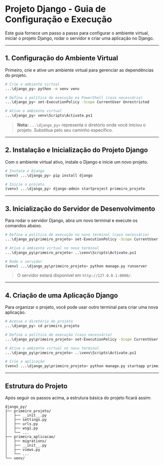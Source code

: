 # Projeto Django - Guia de Configuração e Execução

Este guia fornece um passo a passo para configurar o ambiente virtual, iniciar o projeto Django, rodar o servidor e criar uma aplicação no Django.

---

## 1. Configuração do Ambiente Virtual

Primeiro, crie e ative um ambiente virtual para gerenciar as dependências do projeto.

```bash
# Crie o ambiente virtual
...\django_py> python -m venv venv

# Defina a política de execução no PowerShell (caso necessário)
...\django_py> set-ExecutionPolicy -Scope CurrentUser Unrestricted

# Ative o ambiente virtual
...\django_py> venv\Scripts\Activate.ps1
```

> **Nota:** `...\django_py>` representa o diretório onde você iniciou o projeto. Substitua pelo seu caminho específico.

---

## 2. Instalação e Inicialização do Projeto Django

Com o ambiente virtual ativo, instale o Django e inicie um novo projeto.

```bash
# Instale o Django
(venv) ...\django_py> pip install django

# Inicie o projeto
(venv) ...\django_py> django-admin startproject primeiro_projeto
```

---

## 3. Inicialização do Servidor de Desenvolvimento

Para rodar o servidor Django, abra um novo terminal e execute os comandos abaixo.

```bash
# Defina a política de execução no novo terminal (caso necessário)
...\django_py\primeiro_projeto> set-ExecutionPolicy -Scope CurrentUser Unrestricted

# Ative o ambiente virtual no novo terminal
...\django_py\primeiro_projeto> ..\venv\Scripts\Activate.ps1

# Rode o servidor
(venv) ...\django_py\primeiro_projeto> python manage.py runserver
```

> O servidor estará disponível em `http://127.0.0.1:8000/`.

---

## 4. Criação de uma Aplicação Django

Para organizar o projeto, você pode usar outro terminal para criar uma nova aplicação.

```bash
# Acesse o diretório do projeto
...\django_py> cd primeiro_projeto

# Defina a política de execução (caso necessário)
...\django_py\primeiro_projeto> set-ExecutionPolicy -Scope CurrentUser Unrestricted

# Ative o ambiente virtual no novo terminal
...\django_py\primeiro_projeto> ..\venv\Scripts\Activate.ps1

# Crie a aplicação
(venv) ...\django_py\primeiro_projeto> python manage.py startapp primeira_aplicacao
```

---

## Estrutura do Projeto

Após seguir os passos acima, a estrutura básica do projeto ficará assim:

```
django_py/
├── primeiro_projeto/
│   ├── __init__.py
│   ├── settings.py
│   ├── urls.py
│   ├── wsgi.py
│   └── ...
├── primeira_aplicacao/
│   ├── migrations/
│   ├── __init__.py
│   ├── views.py
│   └── ...
└── venv/
```
